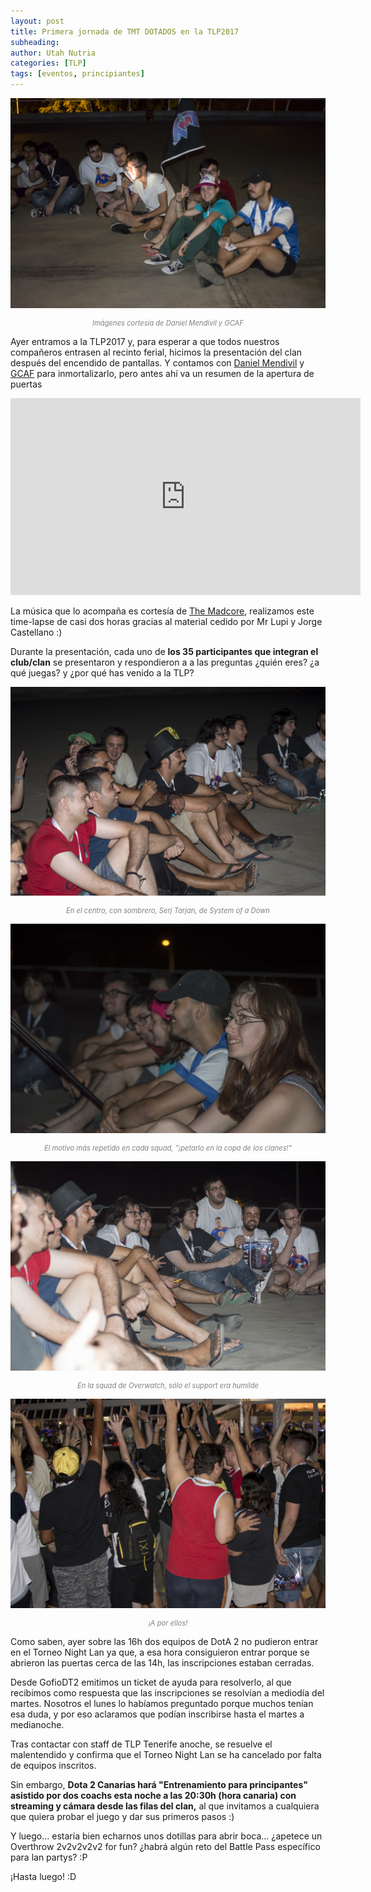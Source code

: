 ```yaml
---
layout: post
title: Primera jornada de TMT DOTADOS en la TLP2017
subheading: 
author: Utah Nutria
categories: [TLP]
tags: [eventos, principiantes]
---
```

![](/assets/images/2017/07/DSC0373.jpg)

<p style="color:gray; font-size:80%;" align="center"><i>Imágenes cortesía de Daniel Mendivil y GCAF</i></p>

Ayer entramos a la TLP2017 y, para esperar a que todos nuestros compañeros entrasen al recinto ferial, hicimos la presentación del clan después del encendido de pantallas. Y contamos con [Daniel Mendivil](https://www.instagram.com/dgm.fotografia/) y [GCAF](https://twitter.com/GeCAF_) para inmortalizarlo, pero antes ahí va un resumen de la apertura de puertas

<iframe width="560" height="315" src="https://www.youtube-nocookie.com/embed/P0K8UUfH0VI" title="YouTube video player" frameborder="0" allow="accelerometer; autoplay; clipboard-write; encrypted-media; gyroscope; picture-in-picture" allowfullscreen></iframe><br/>

La música que lo acompaña es cortesía de [The Madcore](https://soundcloud.com/themadcore/tracks), realizamos este time-lapse de casi dos horas gracias al material cedido por Mr Lupi y Jorge Castellano :)

Durante la presentación, cada uno de **los 35 participantes que integran el club/clan** se presentaron y respondieron a a las preguntas ¿quién eres? ¿a qué juegas? y ¿por qué has venido a la TLP?

![](/assets/images/2017/07/DSC0264-1.jpg)

<p style="color:gray; font-size:80%;" align="center"><i>En el centro, con sombrero, Serj Tarjan, de System of a Down</i></p>

![](/assets/images/2017/07/DSC0263.jpg)

<p style="color:gray; font-size:80%;" align="center"><i>El motivo más repetido en cada squad, "¡petarlo en la copa de los clanes!"</i></p>

![](/assets/images/2017/07/DSC0266.jpg)

<p style="color:gray; font-size:80%;" align="center"><i>En la squad de Overwatch, sólo el support era humilde</i></p>

![_DSC0531](/assets/images/2017/07/DSC0531.jpg)

<p style="color:gray; font-size:80%;" align="center"><i>¡A por ellos!</i></p>

Como saben, ayer sobre las 16h dos equipos de DotA 2 no pudieron entrar en el Torneo Night Lan ya que, a esa hora consiguieron entrar porque se abrieron las puertas cerca de las 14h, las inscripciones estaban cerradas.

Desde GofioDT2 emitimos un ticket de ayuda para resolverlo, al que recibimos como respuesta que las inscripciones se resolvían a mediodía del martes. Nosotros el lunes lo habíamos preguntado porque muchos tenían esa duda, y por eso aclaramos que podían inscribirse hasta el martes a medianoche.

Tras contactar con staff de TLP Tenerife anoche, se resuelve el malentendido y confirma que el Torneo Night Lan se ha cancelado por falta de equipos inscritos.

Sin embargo, **Dota 2 Canarias hará "Entrenamiento para principantes" asistido por dos coachs esta noche a las 20:30h (hora canaria) con streaming y cámara desde las filas del clan,** al que invitamos a cualquiera que quiera probar el juego y dar sus primeros pasos :)

Y luego... estaría bien echarnos unos dotillas para abrir boca... ¿apetece un Overthrow 2v2v2v2v2 for fun? ¿habrá algún reto del Battle Pass específico para lan partys? :P

¡Hasta luego! :D
